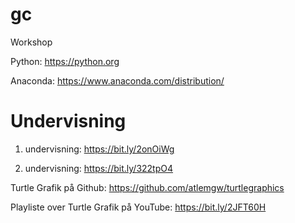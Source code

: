 # gc
Workshop

Python: https://python.org

Anaconda: https://www.anaconda.com/distribution/

# Undervisning
1. undervisning: https://bit.ly/2onOiWg

2. undervisning: https://bit.ly/322tpO4

Turtle Grafik på Github: https://github.com/atlemgw/turtlegraphics

Playliste over Turtle Grafik på YouTube: https://bit.ly/2JFT60H 
